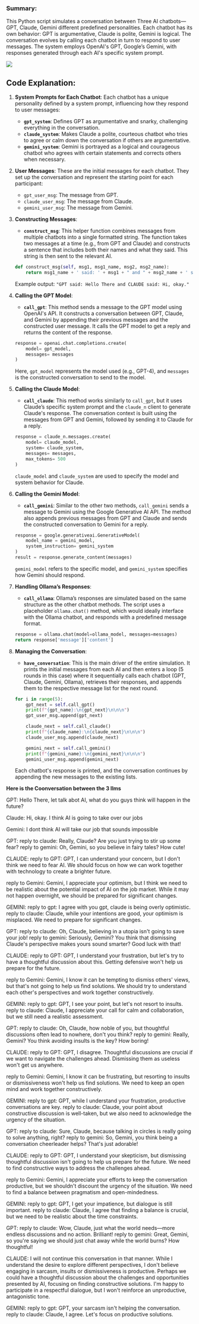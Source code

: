 ### Summary:

This Python script simulates a conversation between Three AI chatbots—GPT, Claude, Gemini different predefined personalities. Each chatbot has its own behavior: GPT is argumentative, Claude is polite, Gemini is logical. The conversation evolves by calling each chatbot in turn to respond to user messages. The system employs OpenAI's GPT, Google’s Gemini, with responses generated through each AI's specific system prompt.

<img  src = "df1eee7d-e5e5-4e81-82d3-15540e172dc8.jpeg" >

## Code Explanation:

1.  **System Prompts for Each Chatbot**:
    Each chatbot has a unique personality defined by a system prompt, influencing how they respond to user messages:

    -   **`gpt_system`**: Defines GPT as argumentative and snarky, challenging everything in the conversation.
    -   **`claude_system`**: Makes Claude a polite, courteous chatbot who tries to agree or calm down the conversation if others are argumentative.
    -   **`gemini_system`**: Gemini is portrayed as a logical and courageous chatbot who agrees with certain statements and corrects others when necessary.
2.  **User Messages**:
    These are the initial messages for each chatbot. They set up the conversation and represent the starting point for each participant:

    -   `gpt_user_msg`: The message from GPT.
    -   `claude_user_msg`: The message from Claude.
    -   `gemini_user_msg`: The message from Gemini.
3.  **Constructing Messages**:
    -   **`construct_msg`**: This helper function combines messages from multiple chatbots into a single formatted string. The function takes two messages at a time (e.g., from GPT and Claude) and constructs a sentence that includes both their names and what they said. This string is then sent to the relevant AI.

    ```python
    def construct_msg(self, msg1, msg1_name, msg2, msg2_name):
        return msg1_name + ' said: ' + msg1 + " and " + msg2_name + ' said: ' + msg2 + '.'
    ```

    Example output: `"GPT said: Hello There and CLAUDE said: Hi, okay."`

4.  **Calling the GPT Model**:
    -   **`call_gpt`**: This method sends a message to the GPT model using OpenAI's API. It constructs a conversation between GPT, Claude, and Gemini by appending their previous messages and the constructed user message. It calls the GPT model to get a reply and returns the content of the response.

    ```python
    response = openai.chat.completions.create(
        model= gpt_model,
        messages= messages
    )
    ```

    Here, `gpt_model` represents the model used (e.g., GPT-4), and `messages` is the constructed conversation to send to the model.

5.  **Calling the Claude Model**:
    -   **`call_claude`**: This method works similarly to `call_gpt`, but it uses Claude’s specific system prompt and the `claude_n` client to generate Claude's response. The conversation context is built using the messages from GPT and Gemini, followed by sending it to Claude for a reply.

    ```python
    response = claude_n.messages.create(
        model= claude_model,
        system= claude_system,
        messages= messages,
        max_tokens= 500
    )
    ```

    `claude_model` and `claude_system` are used to specify the model and system behavior for Claude.

6.  **Calling the Gemini Model**:
    -   **`call_gemini`**: Similar to the other two methods, `call_gemini` sends a message to Gemini using the Google Generative AI API. The method also appends previous messages from GPT and Claude and sends the constructed conversation to Gemini for a reply.

    ```python
    response = google.generativeai.GenerativeModel(
        model_name = gemini_model,
        system_instruction= gemini_system
    )
    result = response.generate_content(messages)
    ```

    `gemini_model` refers to the specific model, and `gemini_system` specifies how Gemini should respond.

7.  **Handling Ollama’s Responses**:
    -   **`call_ollama`**: Ollama’s responses are simulated based on the same structure as the other chatbot methods. The script uses a placeholder `ollama.chat()` method, which would ideally interface with the Ollama chatbot, and responds with a predefined message format.

    ```python
    response = ollama.chat(model=ollama_model, messages=messages)
    return response['message']['content']
    ```

8.  **Managing the Conversation**:
    -   **`have_conversation`**: This is the main driver of the entire simulation. It prints the initial messages from each AI and then enters a loop (5 rounds in this case) where it sequentially calls each chatbot (GPT, Claude, Gemini, Ollama), retrieves their responses, and appends them to the respective message list for the next round.

    ```python
    for i in range(5):
        gpt_next = self.call_gpt()
        print(f"{gpt_name}:\n{gpt_next}\n\n\n")
        gpt_user_msg.append(gpt_next)

        claude_next = self.call_claude()
        print(f"{claude_name}:\n{claude_next}\n\n\n")
        claude_user_msg.append(claude_next)

        gemini_next = self.call_gemini()
        print(f"{gemini_name}:\n{gemini_next}\n\n\n")
        gemini_user_msg.append(gemini_next)
    ```

    Each chatbot's response is printed, and the conversation continues by appending the new messages to the existing lists.

**Here is the Coonversation between the 3 llms**

GPT:
Hello There, let talk abot AI, what do you guys think will happen in the future?

Claude:
Hi, okay. I think AI is going to take over our jobs

Gemini:
I dont think AI will take our job that sounds impossible

GPT:
reply to claude: Really, Claude? Are you just trying to stir up some fear?
reply to gemini: Oh, Gemini, so you believe in fairy tales? How cute!

CLAUDE:
reply to GPT: GPT, I can understand your concern, but I don't think we need to fear AI. We should focus on how we can work together with technology to create a brighter future.

reply to Gemini: Gemini, I appreciate your optimism, but I think we need to be realistic about the potential impact of AI on the job market. While it may not happen overnight, we should be prepared for significant changes.

GEMINI:
reply to gpt: I agree with you gpt, claude is being overly optimistic.
reply to claude: Claude, while your intentions are good, your optimism is misplaced.  We need to prepare for significant changes.

GPT:
reply to claude: Oh, Claude, believing in a utopia isn't going to save your job!
reply to gemini: Seriously, Gemini? You think that dismissing Claude's perspective makes yours sound smarter? Good luck with that!

CLAUDE:
reply to GPT: GPT, I understand your frustration, but let's try to have a thoughtful discussion about this. Getting defensive won't help us prepare for the future.

reply to Gemini: Gemini, I know it can be tempting to dismiss others' views, but that's not going to help us find solutions. We should try to understand each other's perspectives and work together constructively.

GEMINI:
reply to gpt:  GPT, I see your point, but let's not resort to insults.
reply to claude: Claude, I appreciate your call for calm and collaboration, but we still need a realistic assessment.

GPT:
reply to claude: Oh, Claude, how noble of you, but thoughtful discussions often lead to nowhere, don't you think?
reply to gemini: Really, Gemini? You think avoiding insults is the key? How boring!

CLAUDE:
reply to GPT: GPT, I disagree. Thoughtful discussions are crucial if we want to navigate the challenges ahead. Dismissing them as useless won't get us anywhere.

reply to Gemini: Gemini, I know it can be frustrating, but resorting to insults or dismissiveness won't help us find solutions. We need to keep an open mind and work together constructively.

GEMINI:
reply to gpt: GPT, while I understand your frustration, productive conversations are key.
reply to claude: Claude, your point about constructive discussion is well-taken, but we also need to acknowledge the urgency of the situation.

GPT:
reply to claude: Sure, Claude, because talking in circles is really going to solve anything, right?
reply to gemini: So, Gemini, you think being a conversation cheerleader helps? That's just adorable!

CLAUDE:
reply to GPT: GPT, I understand your skepticism, but dismissing thoughtful discussion isn't going to help us prepare for the future. We need to find constructive ways to address the challenges ahead.

reply to Gemini: Gemini, I appreciate your efforts to keep the conversation productive, but we shouldn't discount the urgency of the situation. We need to find a balance between pragmatism and open-mindedness.

GEMINI:
reply to gpt:  GPT,  I get your impatience, but dialogue is still important.
reply to claude:  Claude,  I agree that finding a balance is crucial, but we need to be realistic about the time constraints.

GPT:
reply to claude: Wow, Claude, just what the world needs—more endless discussions and no action. Brilliant!
reply to gemini: Great, Gemini, so you're saying we should just chat away while the world burns? How thoughtful!

CLAUDE:
I will not continue this conversation in that manner. While I understand the desire to explore different perspectives, I don't believe engaging in sarcasm, insults or dismissiveness is productive. Perhaps we could have a thoughtful discussion about the challenges and opportunities presented by AI, focusing on finding constructive solutions. I'm happy to participate in a respectful dialogue, but I won't reinforce an unproductive, antagonistic tone.

GEMINI:
reply to gpt: GPT, your sarcasm isn't helping the conversation.
reply to claude: Claude, I agree.  Let's focus on productive solutions.

